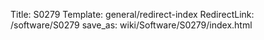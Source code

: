 Title: S0279
Template: general/redirect-index
RedirectLink: /software/S0279
save_as: wiki/Software/S0279/index.html